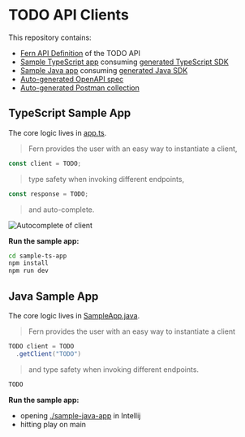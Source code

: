 # TODO API Clients

This repository contains:

- [Fern API Definition](./fern/api/definition) of the TODO API
- [Sample TypeScript app](./sample-ts-app/src/app.ts) consuming [generated TypeScript SDK](./sample-ts-app/package.json#L9)
- [Sample Java app](./sample-java-app/src/main/java/com/sample/app/SampleApp.java) consuming [generated Java SDK](./sample-java-app/build.gradle#L13)
- [Auto-generated OpenAPI spec](./api/generated-openapi.yml)
- [Auto-generated Postman collection](./api/generated-postman.json)

## TypeScript Sample App

The core logic lives in [app.ts](./sample-ts-app/src/app.ts).

> Fern provides the user with an easy way to instantiate a client,

```typescript
const client = TODO;
```

> type safety when invoking different endpoints,

```typescript
const response = TODO;
```

> and auto-complete.

![Autocomplete of client](./TODO.png)

**Run the sample app:**

```bash
cd sample-ts-app
npm install
npm run dev
```

## Java Sample App

The core logic lives in [SampleApp.java](./sample-java-app/src/main/java/com/sample/app/SampleApp.java).

> Fern provides the user with an easy way to instantiate a client

```java
TODO client = TODO
  .getClient("TODO")
```

> and type safety when invoking different endpoints.

```java
TODO
```

**Run the sample app:**

- opening [./sample-java-app](./sample-java-app/) in Intellij
- hitting play on main
